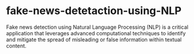 # fake-news-detetaction-using-NLP
Fake news detection using Natural Language Processing (NLP) is a critical application that leverages advanced computational techniques to identify and mitigate the spread of misleading or false information within textual content. 
